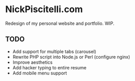 # NickPiscitelli.com
Redesign of my personal website and portfolio. WIP.

## TODO
 - Add support for multiple tabs (carousel)
 - Rewrite PHP script into Node.js or Perl (configure nginx)
 - Improve aesthetics
 - Add hacker typing to entire resume
 - Add mobile menu support
